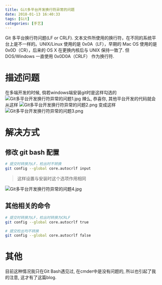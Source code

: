 ```yaml
---
title: Git多平台开发换行符异常的问题
date: 2018-01-13 16:40:33
tags: [Git]
categories: [手艺]
---
```

Git 多平台换行符问题(LF or CRLF).
文本文件所使用的换行符，在不同的系统平台上是不一样的。UNIX/Linux 使用的是 0x0A（LF），早期的 Mac OS 使用的是 0x0D（CR），后来的 OS X 在更换内核后与 UNIX 保持一致了.
但 DOS/Windows 一直使用 0x0D0A（CRLF） 作为换行符.

<!-- more -->
# 描述问题
在多端开发的时候, 倘若windows端安装git时是这样勾选的
![Git多平台开发换行符异常的问题1.jpg](https://i.loli.net/2018/09/07/5b9243a7c45a1.jpg)
辣么, 恭喜你, 其他平台开发的代码就会从这样
![Git多平台开发换行符异常的问题2.png](https://i.loli.net/2018/09/07/5b9243a7a4234.png)
变成这样
![Git多平台开发换行符异常的问题3.png](https://i.loli.net/2018/09/07/5b9243a7c3b46.png)

# 解决方式

## 修改 git bash 配置

``` bash
# 提交时转换为LF，检出时不转换
git config --global core.autocrlf input
```

> 这样设置与安装时这个选项作用相同

![Git多平台开发换行符异常的问题4.jpg](https://i.loli.net/2018/09/07/5b9246db725a6.jpg)


## 其他相关的命令

``` bash
# 提交时转换为LF，检出时转换为CRLF
git config --global core.autocrlf true

# 提交检出均不转换
git config --global core.autocrlf false
```

# 其他
目前这种情况我只在Git Bash遇见过, 在cmder中是没有问题的, 所以也引起了我的注意, 这才有了这篇blog.

